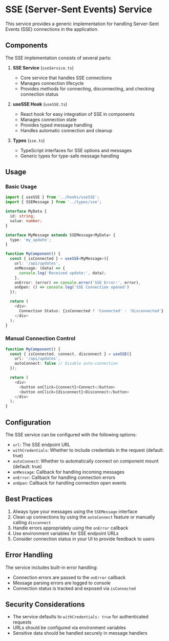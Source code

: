 # SSE (Server-Sent Events) Service

This service provides a generic implementation for handling Server-Sent Events (SSE) connections in the application.

## Components

The SSE implementation consists of several parts:

1. **SSE Service** (`sseService.ts`)
   - Core service that handles SSE connections
   - Manages connection lifecycle
   - Provides methods for connecting, disconnecting, and checking connection status

2. **useSSE Hook** (`useSSE.ts`)
   - React hook for easy integration of SSE in components
   - Manages connection state
   - Provides typed message handling
   - Handles automatic connection and cleanup

3. **Types** (`sse.ts`)
   - TypeScript interfaces for SSE options and messages
   - Generic types for type-safe message handling

## Usage

### Basic Usage

```typescript
import { useSSE } from '../hooks/useSSE';
import { SSEMessage } from '../types/sse';

interface MyData {
  id: string;
  value: number;
}

interface MyMessage extends SSEMessage<MyData> {
  type: 'my_update';
}

function MyComponent() {
  const { isConnected } = useSSE<MyMessage>({
    url: '/api/updates',
    onMessage: (data) => {
      console.log('Received update:', data);
    },
    onError: (error) => console.error('SSE Error:', error),
    onOpen: () => console.log('SSE Connection opened')
  });

  return (
    <div>
      Connection Status: {isConnected ? 'Connected' : 'Disconnected'}
    </div>
  );
}
```

### Manual Connection Control

```typescript
function MyComponent() {
  const { isConnected, connect, disconnect } = useSSE({
    url: '/api/updates',
    autoConnect: false // Disable auto-connection
  });

  return (
    <div>
      <button onClick={connect}>Connect</button>
      <button onClick={disconnect}>Disconnect</button>
    </div>
  );
}
```

## Configuration

The SSE service can be configured with the following options:

- `url`: The SSE endpoint URL
- `withCredentials`: Whether to include credentials in the request (default: true)
- `autoConnect`: Whether to automatically connect on component mount (default: true)
- `onMessage`: Callback for handling incoming messages
- `onError`: Callback for handling connection errors
- `onOpen`: Callback for handling connection open events

## Best Practices

1. Always type your messages using the `SSEMessage` interface
2. Clean up connections by using the `autoConnect` feature or manually calling `disconnect`
3. Handle errors appropriately using the `onError` callback
4. Use environment variables for SSE endpoint URLs
5. Consider connection status in your UI to provide feedback to users

## Error Handling

The service includes built-in error handling:

- Connection errors are passed to the `onError` callback
- Message parsing errors are logged to console
- Connection status is tracked and exposed via `isConnected`

## Security Considerations

- The service defaults to `withCredentials: true` for authenticated requests
- URLs should be configured via environment variables
- Sensitive data should be handled securely in message handlers
